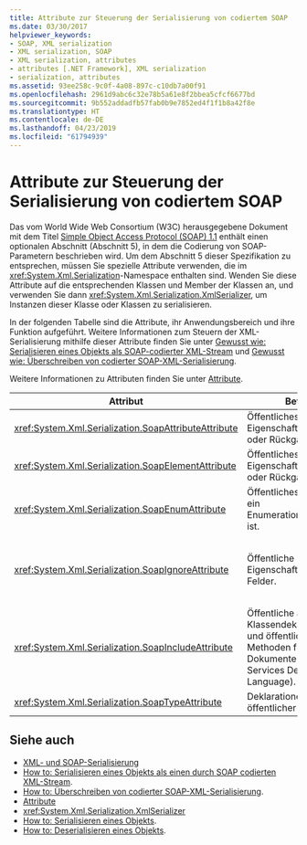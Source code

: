 ```yaml
---
title: Attribute zur Steuerung der Serialisierung von codiertem SOAP
ms.date: 03/30/2017
helpviewer_keywords:
- SOAP, XML serialization
- XML serialization, SOAP
- XML serialization, attributes
- attributes [.NET Framework], XML serialization
- serialization, attributes
ms.assetid: 93ee258c-9c0f-4a08-897c-c10db7a00f91
ms.openlocfilehash: 2961d9abc6c32e78b5a61e8f2bbea5cfcf6677bd
ms.sourcegitcommit: 9b552addadfb57fab0b9e7852ed4f1f1b8a42f8e
ms.translationtype: HT
ms.contentlocale: de-DE
ms.lasthandoff: 04/23/2019
ms.locfileid: "61794939"
---
```

# <a name="attributes-that-control-encoded-soap-serialization"></a>Attribute zur Steuerung der Serialisierung von codiertem SOAP

Das vom World Wide Web Consortium (W3C) herausgegebene Dokument mit dem Titel [Simple Object Access Protocol (SOAP) 1.1](https://www.w3.org/TR/2000/NOTE-SOAP-20000508/) enthält einen optionalen Abschnitt (Abschnitt 5), in dem die Codierung von SOAP-Parametern beschrieben wird. Um dem Abschnitt 5 dieser Spezifikation zu entsprechen, müssen Sie spezielle Attribute verwenden, die im <xref:System.Xml.Serialization>-Namespace enthalten sind. Wenden Sie diese Attribute auf die entsprechenden Klassen und Member der Klassen an, und verwenden Sie dann <xref:System.Xml.Serialization.XmlSerializer>, um Instanzen dieser Klasse oder Klassen zu serialisieren.

In der folgenden Tabelle sind die Attribute, ihr Anwendungsbereich und ihre Funktion aufgeführt. Weitere Informationen zum Steuern der XML-Serialisierung mithilfe dieser Attribute finden Sie unter [Gewusst wie: Serialisieren eines Objekts als SOAP-codierter XML-Stream](how-to-serialize-an-object-as-a-soap-encoded-xml-stream.md) und [Gewusst wie: Überschreiben von codierter SOAP-XML-Serialisierung](how-to-override-encoded-soap-xml-serialization.md).

Weitere Informationen zu Attributen finden Sie unter [Attribute](../../../docs/standard/attributes/index.md).

|Attribut|Betrifft|Bedeutung|
|---------------|----------------|---------------|
|<xref:System.Xml.Serialization.SoapAttributeAttribute>|Öffentliches Feld, Eigenschaft, Parameter oder Rückgabewert.|Der Klassenmember wird als XML-Attribut serialisiert.|
|<xref:System.Xml.Serialization.SoapElementAttribute>|Öffentliches Feld, Eigenschaft, Parameter oder Rückgabewert.|Die Klasse wird als XML-Element serialisiert.|
|<xref:System.Xml.Serialization.SoapEnumAttribute>|Öffentliches Feld, das ein Enumerationsbezeichner ist.|Der Elementname eines Enumerationsmembers.|
|<xref:System.Xml.Serialization.SoapIgnoreAttribute>|Öffentliche Eigenschaften und Felder.|Die Eigenschaft oder das Feld wird beim Serialisieren der Klasse, in dem sie bzw. es enthalten ist, ignoriert.|
|<xref:System.Xml.Serialization.SoapIncludeAttribute>|Öffentliche abgeleitete Klassendeklarationen und öffentliche Methoden für WSDL-Dokumente (Web Services Description Language).|Der Typ wird beim Generieren von Schemas eingeschlossen (und daher bei der Serialisierung erkannt).|
|<xref:System.Xml.Serialization.SoapTypeAttribute>|Deklarationen öffentlicher Klassen.|Die Klasse wird als XML-Typ serialisiert.|

## <a name="see-also"></a>Siehe auch

- [XML- und SOAP-Serialisierung](xml-and-soap-serialization.md)
- [How to: Serialisieren eines Objekts als einen durch SOAP codierten XML-Stream](how-to-serialize-an-object-as-a-soap-encoded-xml-stream.md).
- [How to: Überschreiben von codierter SOAP-XML-Serialisierung](how-to-override-encoded-soap-xml-serialization.md).
- [Attribute](../../../docs/standard/attributes/index.md)
- <xref:System.Xml.Serialization.XmlSerializer>
- [How to: Serialisieren eines Objekts](how-to-serialize-an-object.md).
- [How to: Deserialisieren eines Objekts](how-to-deserialize-an-object.md).
